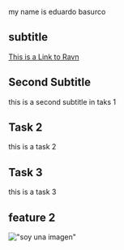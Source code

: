my name is eduardo basurco 
## subtitle
[This is a Link to Ravn](https://ravn.co)  
## Second Subtitle
this is a second subtitle in taks 1

## Task 2
this is a task 2

## Task 3
this is a task 3


## feature 2
!["soy una imagen"](https://i.kym-cdn.com/photos/images/original/001/881/358/cef)
